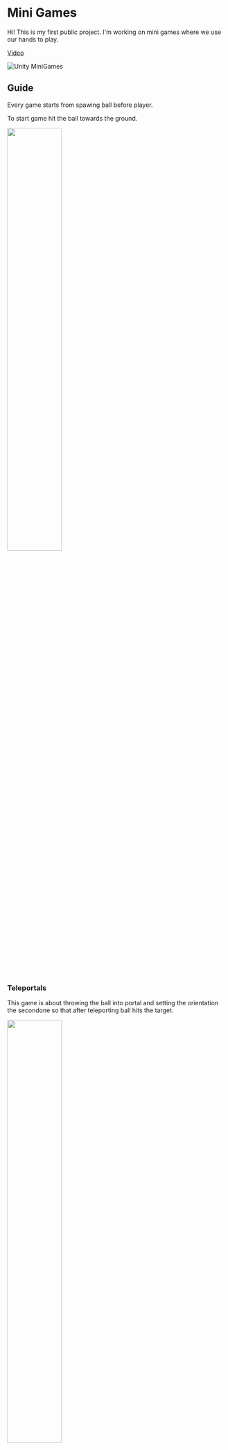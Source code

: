 
# Mini Games

Hi! This is my first public project. I'm working on mini games where we use our hands to play.

[Video](https://www.youtube.com/watch?v=ruRlvjdJYNE&ab_channel=DanielBrud)

![Unity MiniGames](https://user-images.githubusercontent.com/32804264/227796412-b012593c-6448-46f3-b1e5-711b0cce81ff.png)


## Guide

Every game starts from spawing ball before player.

To start game hit the ball towards the ground.

<img src = "https://user-images.githubusercontent.com/32804264/227599081-716d7b32-19d2-456a-91a6-b0f8e42994f7.gif" width = "50%" height = "50%">


### Teleportals

This game is about throwing the ball into portal and setting the orientation the secondone so that after teleporting ball hits the target.

<img src = https://user-images.githubusercontent.com/32804264/227794585-2a7a71cb-ab23-4972-87ee-fd23bf2c758d.gif width = "50%" height = "50%">

### Escape Ball
This game is about controlling the ball in such a way as to avoid obstacles and hit the hole.

<img src = https://user-images.githubusercontent.com/32804264/227795434-4884865e-2588-4fd4-87c4-b280f6623773.gif width = "50%" height = "50%">


## TODO

Create a UI game guide and main menu

# License
[MIT](https://github.com/DanielBrud/MiniGames/blob/master/LICENSE)




